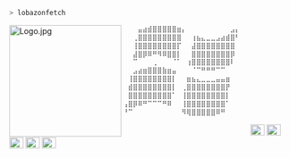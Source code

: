 ```zsh
> lobazonfetch
```

<img align="left" src="https://i.imgur.com/hgDMEgk.png" alt="Logo.jpg" width="200" /> 

```csharp
⠀⠀⠀⣤⣴⣾⣿⣿⣿⣿⣿⣶⡄⠀⠀⠀⠀⠀⠀⠀⠀⠀⣠⡄
⠀⠀⢀⣿⣿⣿⣿⣿⣿⣿⣿⣿⠀⠀⢰⣦⣄⣀⣀⣠⣴⣾⣿⠃                  --------------------------------------------------------------------------
⠀⠀⢸⣿⣿⣿⣿⣿⣿⣿⣿⡏⠀⠀⣼⣿⣿⣿⣿⣿⣿⣿⣿⠀                          OS: Tiny 11
⠀⠀⣼⣿⡿⠿⠛⠻⠿⣿⣿⡇⠀⠀⣿⣿⣿⣿⣿⣿⣿⣿⡿⠀                            
⠀⠀⠉⠀⠀⠀⢀⠀⠀⠀⠈⠁⠀⢰⣿⣿⣿⣿⣿⣿⣿⣿⠇⠀                            Francii's Discord: spogliqmi
⠀⠀⣠⣴⣶⣿⣿⣿⣷⣶⣤⠀⠀⠀⠈⠉⠛⠛⠛⠉⠉⠀⠀⠀                            Denii's   Discord: __d3nis
⠀⢸⣿⣿⣿⣿⣿⣿⣿⣿⡇⠀⠀⣶⣦⣄⣀⣀⣀⣤⣤⣶⠀⠀
⠀⣾⣿⣿⣿⣿⣿⣿⣿⣿⡇⠀⢀⣿⣿⣿⣿⣿⣿⣿⣿⡟⠀⠀                          Francii's PC: i7-9700F & RTX 2060
⠀⣿⣿⣿⣿⣿⣿⣿⣿⣿⠁⠀⢸⣿⣿⣿⣿⣿⣿⣿⣿⡇⠀⠀                          Denii's PC:   i5-9400F & GTX 1650
⢠⣿⡿⠿⠛⠉⠉⠉⠛⠿⠀⠀⢸⣿⣿⣿⣿⣿⣿⣿⣿⠁⠀⠀
⠘⠉⠀⠀⠀⠀⠀⠀⠀⠀⠀⠀⠻⢿⣿⣿⣿⣿⣿⠿⠛⠀⠀⠀                            Favourite Distro: ArchBtw

```

<p align="left">
  &nbsp; &nbsp; &nbsp; &nbsp; &nbsp;&nbsp; &nbsp; &nbsp; &nbsp; &nbsp;&nbsp; &nbsp; &nbsp; &nbsp; &nbsp; &nbsp; &nbsp; &nbsp; &nbsp; &nbsp; &nbsp;&nbsp; &nbsp; &nbsp; &nbsp; &nbsp;&nbsp; &nbsp; &nbsp; &nbsp; &nbsp;
  <img alt="#474342" src="https://via.placeholder.com/15/ADBAC7/000000?text=+" width="25" height="20" />
  <img alt="#fbedf6" src="https://via.placeholder.com/15/6CB6FF/000000?text=+" width="25" height="20" />
  <img alt="#c9594d" src="https://via.placeholder.com/15/F47067/000000?text=+" width="25" height="20" />
  <img alt="#f8b9b2" src="https://via.placeholder.com/15/DCBDFB/000000?text=+" width="25" height="20" />
  <img alt="#f8b9b2" src="https://via.placeholder.com/15/57ab5a/000000?text=+" width="25" height="20" />
</p>
